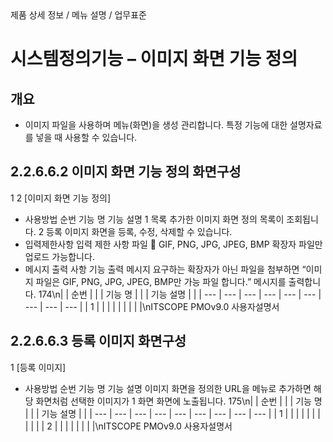 <!--breadcrumb:제품 상세 정보 / 메뉴 설명 / 업무표준--><span class="md-breadcrumb">제품 상세 정보 / 메뉴 설명 / 업무표준</span>
# 시스템정의기능 – 이미지 화면 기능 정의
<!--5th-h2-toc-->
## 개요

- 이미지 파일을 사용하며 메뉴(화면)을 생성 관리합니다. 특정 기능에 대한 설명자료를 넣을 때 사용할 수 있습니다.
## 2.2.6.6.2 이미지 화면 기능 정의 화면구성
1
2
[이미지 화면 기능 정의]
- 사용방법
순번 기능 명 기능 설명
1 목록 추가한 이미지 화면 정의 목록이 조회됩니다.
2 등록 이미지 화면을 등록, 수정, 삭제할 수 있습니다.
- 입력제한사항
입력 제한 사항
파일  GIF, PNG, JPG, JPEG, BMP 확장자 파일만 업로드 가능합니다.
- 메시지 출력 사항
기능 출력 메시지
요구하는 확장자가 아닌 파일을 첨부하면 “이미지 파일은 GIF, PNG, JPG, JPEG, BMP만 가능
파일
합니다.” 메시지를 출력합니다.
174\n|  | 순번 |  |  | 기능 명 |  |  | 기능 설명 |  |
| --- | --- | --- | --- | --- | --- | --- | --- | --- |
| 1 |  |  |  |  |  |  |  |  |\nITSCOPE PMOv9.0 사용자설명서
## 2.2.6.6.3 등록 이미지 화면구성
1
[등록 이미지]
- 사용방법
순번 기능 명 기능 설명
이미지 화면을 정의한 URL을 메뉴로 추가하면 해당 화면처럼 선택한 이미지가
1 화면
화면에 노출됩니다.
175\n|  | 순번 |  |  | 기능 명 |  |  | 기능 설명 |  |
| --- | --- | --- | --- | --- | --- | --- | --- | --- |
| 1 |  |  |  |  |  |  |  |  |
|  | 2 |  |  |  |  |  |  |  |\nITSCOPE PMOv9.0 사용자설명서

